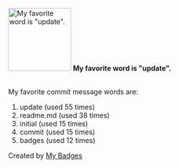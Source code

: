<img src="https://my-badges.github.io/my-badges/favorite-word.png" alt="My favorite word is &quot;update&quot;." title="My favorite word is &quot;update&quot;." width="128">
<strong>My favorite word is &quot;update&quot;.</strong>
<br><br>

My favorite commit message words are:

1. update (used 55 times)
2. readme.md (used 38 times)
3. initial (used 15 times)
4. commit (used 15 times)
5. badges (used 12 times)


Created by <a href="https://github.com/my-badges/my-badges">My Badges</a>